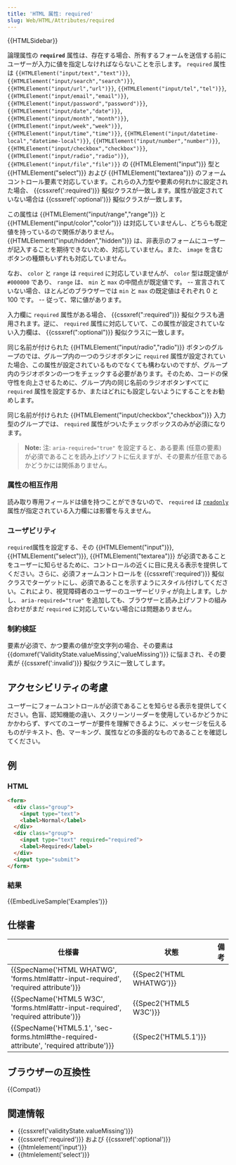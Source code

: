 ```yaml
---
title: 'HTML 属性: required'
slug: Web/HTML/Attributes/required
---
```


{{HTMLSidebar}}

論理属性の **`required`** 属性は、存在する場合、所有するフォームを送信する前にユーザーが入力に値を指定しなければならないことを示します。 `required` 属性は `{{HTMLElement("input/text","text")}}`, `{{HTMLElement("input/search","search")}}`, `{{HTMLElement("input/url","url")}}`, `{{HTMLElement("input/tel","tel")}}`, `{{HTMLElement("input/email","email")}}`, `{{HTMLElement("input/password","password")}}`, `{{HTMLElement("input/date","date")}}`, `{{HTMLElement("input/month","month")}}`, `{{HTMLElement("input/week","week")}}`, `{{HTMLElement("input/time","time")}}`, `{{HTMLElement("input/datetime-local","datetime-local")}}`, `{{HTMLElement("input/number","number")}}`, `{{HTMLElement("input/checkbox","checkbox")}}`, `{{HTMLElement("input/radio","radio")}}`, `{{HTMLElement("input/file","file")}}` の {{HTMLElement("input")}} 型と {{HTMLElement("select")}} および {{HTMLElement("textarea")}} のフォームコントロール要素で対応しています。これらの入力型や要素の何れかに設定された場合、 {{cssxref(':required')}} 擬似クラスが一致します。属性が設定されていない場合は {{cssxref(':optional')}} 擬似クラスが一致します。

この属性は {{HTMLElement("input/range","range")}} と {{HTMLElement("input/color","color")}} は対応していませんし、どちらも既定値を持っているので関係がありません。 {{HTMLElement("input/hidden","hidden")}} は、非表示のフォームにユーザーが記入することを期待できないため、対応していません。また、 `image` を含むボタンの種類もいずれも対応していません。

なお、 `color` と `range` は `required` に対応していませんが、 `color` 型は既定値が `#000000` であり、 `range` は、 `min` と `max` の中間点が既定値です。 -- 宣言されていない場合、ほとんどのブラウザーでは `min` と `max` の既定値はそれぞれ 0 と 100 です。 -- 従って、常に値があります。

入力欄に `required` 属性がある場合、 {{cssxref(":required")}} 擬似クラスも適用されます。逆に、 `required` 属性に対応していて、この属性が設定されていない入力欄は、 {{cssxref(":optional")}} 擬似クラスに一致します。

同じ名前が付けられた {{HTMLElement("input/radio","radio")}} ボタンのグループのでは、グループ内の一つのラジオボタンに `required` 属性が設定されていた場合、この属性が設定されているものでなくても構わないのですが、グループ内のラジオボタンの一つをチェックする必要があります。そのため、コードの保守性を向上させるために、グループ内の同じ名前のラジオボタンすべてに `required` 属性を設定するか、またはどれにも設定しないようにすることをお勧めします。

同じ名前が付けられた {{HTMLElement("input/checkbox","checkbox")}} 入力型のグループでは、 `required` 属性がついたチェックボックスのみが必須になります。

> **Note:** 注: `aria-required="true"` を設定すると、ある要素 (任意の要素) が必須であることを読み上げソフトに伝えますが、その要素が任意であるかどうかには関係ありません。

### 属性の相互作用

読み取り専用フィールドは値を持つことができないので、 `required` は [`readonly`](/ja/docs/Web/HTML/Attributes/readonly) 属性が指定されている入力欄には影響を与えません。

### ユーザビリティ

`required`属性を設定する、その {{HTMLElement("input")}}, {{HTMLElement("select")}}, {{HTMLElement("textarea")}} が必須であることをユーザーに知らせるために、コントロールの近くに目に見える表示を提供してください。さらに、必須フォームコントロールを {{cssxref(':required')}} 擬似クラスでターゲットにし、必須であることを示すようにスタイル付けしてください。これにより、視覚障碍者のユーザーのユーザービリティが向上します。しかし、 `aria-required="true"` を追加しても、ブラウザーと読み上げソフトの組み合わせがまだ `required` に対応していない場合には問題ありません。

### 制約検証

要素が必須で、かつ要素の値が空文字列の場合、その要素は {{domxref('ValidityState.valueMissing','valueMissing')}} に悩まされ、その要素が {{cssxref(':invalid')}} 擬似クラスに一致してします。

## アクセシビリティの考慮

ユーザーにフォームコントロールが必須であることを知らせる表示を提供してください。色盲、認知機能の違い、スクリーンリーダーを使用しているかどうかにかかわらず、すべてのユーザーが要件を理解できるように、メッセージを伝えるものがテキスト、色、マーキング、属性などの多面的なものであることを確認してください。

## 例

### HTML

```html
<form>
  <div class="group">
    <input type="text">
    <label>Normal</label>
  </div>
  <div class="group">
    <input type="text" required="required">
    <label>Required</label>
  </div>
  <input type="submit">
</form>
```

### 結果

{{EmbedLiveSample('Examples')}}

## 仕様書

| 仕様書                                                                                                               | 状態                             | 備考 |
| -------------------------------------------------------------------------------------------------------------------- | -------------------------------- | ---- |
| {{SpecName('HTML WHATWG', 'forms.html#attr-input-required', 'required attribute')}}     | {{Spec2('HTML WHATWG')}} |      |
| {{SpecName('HTML5 W3C', 'forms.html#attr-input-required', 'required attribute')}}         | {{Spec2('HTML5 W3C')}}     |      |
| {{SpecName('HTML5.1', 'sec-forms.html#the-required-attribute', 'required attribute')}} | {{Spec2('HTML5.1')}}     |      |

## ブラウザーの互換性

{{Compat}}

## 関連情報

- {{cssxref('validityState.valueMissing')}}
- {{cssxref(':required')}} および {{cssxref(':optional')}}
- {{htmlelement('input')}}
- {{htmlelement('select')}}
